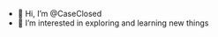 - 👋 Hi, I’m @CaseClosed
- 👀 I’m interested in exploring and learning new things
  
<!---
Case Closed is a ✨ special ✨ repository because its `README.md` (this file) appears on your GitHub profile.
You can click the Preview link to take a look at your changes.
--->
